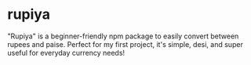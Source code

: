 # rupiya
"Rupiya" is a beginner-friendly npm package to easily convert between rupees and paise. Perfect for my first project, it's simple, desi, and super useful for everyday currency needs!

